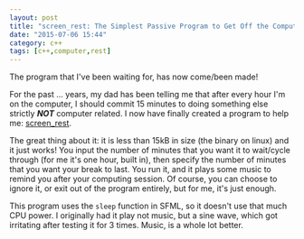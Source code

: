 ```yaml
---
layout: post
title: "screen_rest: The Simplest Passive Program to Get Off the Computer"
date: "2015-07-06 15:44"
category: c++
tags: [c++,computer,rest]
---
```


The program that I've been waiting for, has now come/been made!

For the past ... years, my dad has been telling me that after every hour I'm on the computer, I should
commit 15 minutes to doing something else strictly ___NOT___ computer related. I now have finally
created a program to help me: [screen_rest][1].

The great thing about it: it is less than 15kB in size (the binary on linux) and it just works! You
input the number of minutes that you want it to wait/cycle through (for me it's one hour, built in),
then specify the number of minutes that you want your break to last. You run it, and it plays some
music to remind you after your computing session. Of course, you can choose to ignore it, or exit
out of the program entirely, but for me, it's just enough.

This program uses the `sleep` function in SFML, so it doesn't use that much CPU power. I originally
had it play not music, but a sine wave, which got irritating after testing it for 3 times. Music, is
a whole lot better.

[1]: http://github.com/cheukyin699/screen-rest
